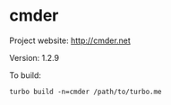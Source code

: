 # cmder

Project website: http://cmder.net

Version: 1.2.9

To build: 

	turbo build -n=cmder /path/to/turbo.me